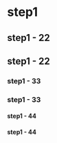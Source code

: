 # step1

## step1 - 22
## step1 - 22

### step1 - 33
### step1 - 33

#### step1 - 44
#### step1 - 44